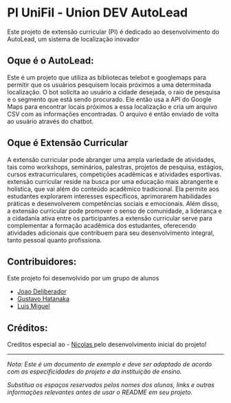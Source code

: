 # PI UniFil - Union DEV AutoLead

Este projeto de extensão curricular (PI) é dedicado ao desenvolvimento do AutoLead, um sistema de localização inovador

## Oque é o AutoLead:

 Este é um projeto que utiliza as bibliotecas telebot e googlemaps para permitir que os usuários pesquisem locais próximos a uma determinada localização. O bot solicita ao usuário a cidade desejada, o raio de pesquisa e o segmento que está sendo procurado. Ele então usa a API do Google Maps para encontrar locais próximos a essa localização e cria um arquivo CSV com as informações encontradas. O arquivo é então enviado de volta ao usuário através do chatbot.


## Oque é Extensão Curricular

A extensão curricular pode abranger uma ampla variedade de atividades, tais como workshops, seminários, palestras, projetos de pesquisa, estágios, cursos extracurriculares, competições acadêmicas e atividades esportivas. extensão curricular reside na busca por uma educação mais abrangente e holística, que vai além do conteúdo acadêmico tradicional. Ela permite aos estudantes explorarem interesses específicos, aprimorarem habilidades práticas e desenvolverem competências sociais e emocionais. Além disso, a extensão curricular pode promover o senso de comunidade, a liderança e a cidadania ativa entre os participantes.a extensão curricular serve para complementar a formação acadêmica dos estudantes, oferecendo atividades adicionais que contribuem para seu desenvolvimento integral, tanto pessoal quanto profissiona.

## Contribuidores:

Este projeto foi desenvolvido por um grupo de alunos

- [Joao Deliberador](https://github.com/JoaoPipous)
- [Gustavo Hatanaka](https://github.com/Gusthaaa)
- [Luis Miguel](https://github.com/LuisMiguelCoral)


## Créditos:

Creditos especial ao - [Nicolas ](https://github.com/Nicro01) pelo desenvolvimento inicial do projeto!

---

*Nota: Este é um documento de exemplo e deve ser adaptado de acordo com as especificidades do projeto e da instituição de ensino.*

*Substitua os espaços reservados pelos nomes dos alunos, links e outras informações relevantes antes de usar o README em seu projeto.*
